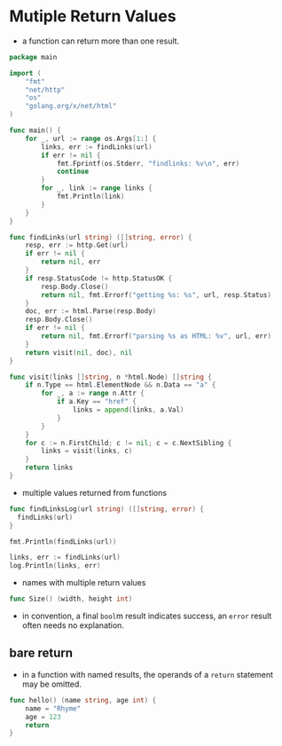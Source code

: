 # Mutiple Return Values

- a function can return more than one result.

```go
package main

import (
	"fmt"
	"net/http"
	"os"
	"golang.org/x/net/html"
)

func main() {
	for _, url := range os.Args[1:] {
		links, err := findLinks(url)
		if err != nil {
			fmt.Fprintf(os.Stderr, "findlinks: %v\n", err)
			continue
		}
		for _, link := range links {
			fmt.Println(link)
		}
	}
}

func findLinks(url string) ([]string, error) {
	resp, err := http.Get(url)
	if err != nil {
		return nil, err
	}
	if resp.StatusCode != http.StatusOK {
		resp.Body.Close()
		return nil, fmt.Errorf("getting %s: %s", url, resp.Status)
	}
	doc, err := html.Parse(resp.Body)
	resp.Body.Close()
	if err != nil {
		return nil, fmt.Errorf("parsing %s as HTML: %v", url, err)
	}
	return visit(nil, doc), nil
}

func visit(links []string, n *html.Node) []string {
	if n.Type == html.ElementNode && n.Data == "a" {
		for _, a := range n.Attr {
			if a.Key == "href" {
				links = append(links, a.Val)
			}
		}
	}
	for c := n.FirstChild; c != nil; c = c.NextSibling {
		links = visit(links, c)
	}
	return links
}
```

- multiple values returned from functions

```go
func findLinksLog(url string) ([]string, error) {
  findLinks(url)
}
```

```go
fmt.Println(findLinks(url))

links, err := findLinks(url)
log.Println(links, err)
```

- names with multiple return values

```go
func Size() (width, height int)
```
- in convention, a final `bool`m result indicates success, an `error` result often needs no explanation.

## bare return 

- in a function with named results, the operands of a `return` statement may be omitted.

```go
func hello() (name string, age int) {
	name = "Rhyme"
	age = 123
	return
}
```
